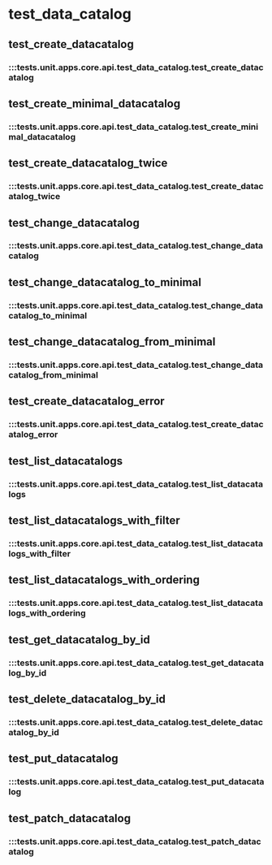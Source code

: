 # test_data_catalog

## test_create_datacatalog

### :::tests.unit.apps.core.api.test_data_catalog.test_create_datacatalog

## test_create_minimal_datacatalog

### :::tests.unit.apps.core.api.test_data_catalog.test_create_minimal_datacatalog

## test_create_datacatalog_twice

### :::tests.unit.apps.core.api.test_data_catalog.test_create_datacatalog_twice

## test_change_datacatalog

### :::tests.unit.apps.core.api.test_data_catalog.test_change_datacatalog

## test_change_datacatalog_to_minimal

### :::tests.unit.apps.core.api.test_data_catalog.test_change_datacatalog_to_minimal

## test_change_datacatalog_from_minimal

### :::tests.unit.apps.core.api.test_data_catalog.test_change_datacatalog_from_minimal

## test_create_datacatalog_error

### :::tests.unit.apps.core.api.test_data_catalog.test_create_datacatalog_error

## test_list_datacatalogs

### :::tests.unit.apps.core.api.test_data_catalog.test_list_datacatalogs

## test_list_datacatalogs_with_filter

### :::tests.unit.apps.core.api.test_data_catalog.test_list_datacatalogs_with_filter

## test_list_datacatalogs_with_ordering

### :::tests.unit.apps.core.api.test_data_catalog.test_list_datacatalogs_with_ordering

## test_get_datacatalog_by_id

### :::tests.unit.apps.core.api.test_data_catalog.test_get_datacatalog_by_id

## test_delete_datacatalog_by_id

### :::tests.unit.apps.core.api.test_data_catalog.test_delete_datacatalog_by_id

## test_put_datacatalog

### :::tests.unit.apps.core.api.test_data_catalog.test_put_datacatalog

## test_patch_datacatalog

### :::tests.unit.apps.core.api.test_data_catalog.test_patch_datacatalog

